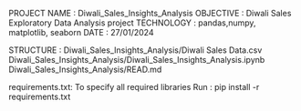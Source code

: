 PROJECT NAME	:	Diwali_Sales_Insights_Analysis
OBJECTIVE		  :	Diwali Sales Exploratory Data Analysis project
TECHNOLOGY		: pandas,numpy, matplotlib, seaborn
DATE			    :	27/01/2024

STRUCTURE		  :	Diwali_Sales_Insights_Analysis/Diwali Sales Data.csv
					      Diwali_Sales_Insights_Analysis/Diwali_Sales_Insights_Analysis.ipynb
					      Diwali_Sales_Insights_Analysis/READ.md


requirements.txt:	To specify all required libraries
Run				      :	pip install -r requirements.txt
